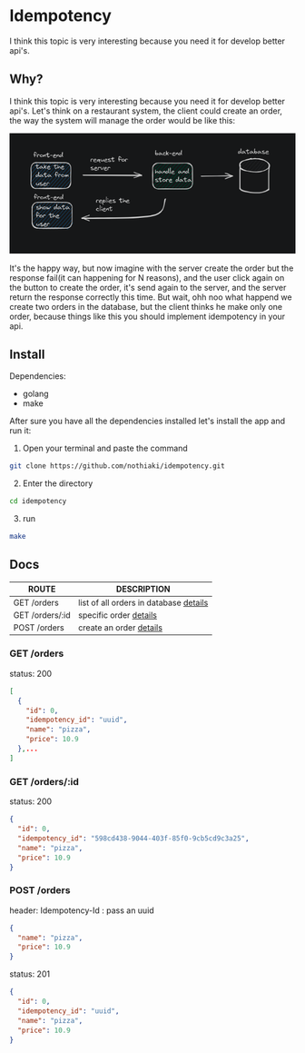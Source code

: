 # Idempotency

I think this topic is very interesting because you need it for develop better api's. 

## Why?

I think this topic is very interesting because you need it for develop better api's. Let's think on a restaurant system, the client could create an order, the way the system will manage the order would be like this:

![client-server-example](assets/client-server-example.png)

It's the happy way, but now imagine with the server create the order but the response fail(it can happening for N reasons), and the user click again on the button to create the order, it's send again to the server, and the server return the response correctly this time. But wait, ohh noo what happend we create two orders in the database, but the client thinks he make only one order, because things like this you should implement idempotency in your api.

## Install

Dependencies:
- golang
- make

After sure you have all the dependencies installed let's install the app and run it:

1. Open your terminal and paste the command
```bash
git clone https://github.com/nothiaki/idempotency.git
```
2. Enter the directory
```bash
cd idempotency
```
3. run
```bash
make
```

## Docs

| ROUTE           | DESCRIPTION                                           |
|-----------------|-------------------------------------------------------|
| GET /orders     | list of all orders in database [details](#get-orders) |
| GET /orders/:id | specific order [details](#get-orders-id)              |
| POST /orders    | create an order [details](#post-orders)               |

<h3 id="get-orders">GET /orders</h3>

status: 200
```json
[
  {
    "id": 0,
    "idempotency_id": "uuid",
    "name": "pizza",
    "price": 10.9
  },...
]
```

<h3 id="get-orders-id">GET /orders/:id</h3>

status: 200
```json
{
  "id": 0,
  "idempotency_id": "598cd438-9044-403f-85f0-9cb5cd9c3a25",
  "name": "pizza",
  "price": 10.9
}
```

<h3 id="post-orders">POST /orders</h3>

header: Idempotency-Id : pass an uuid

```json
{
  "name": "pizza",
  "price": 10.9
}
```

status: 201
```json
{
  "id": 0,
  "idempotency_id": "uuid",
  "name": "pizza",
  "price": 10.9
}
```
